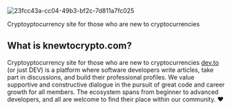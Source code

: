 ![23fcc43a-cc04-49b3-bf2c-7d811a7fc025](https://user-images.githubusercontent.com/19755484/44605256-a0e44100-a7b6-11e8-981c-7073ee2da268.png)



Cryptoyptocurrency site for those who are new to cryptocurrencies

## What is knewtocrypto.com?
Cryptoyptocurrency site for those who are new to cryptocurrencies
[dev.to](http://knewtocrypto.com) (or just DEV) is a platform where software developers write articles, take part in discussions, and build their professional profiles. We value supportive and constructive dialogue in the pursuit of great code and career growth for all members. The ecosystem spans from beginner to advanced developers, and all are welcome to find their place within our community. ❤️
